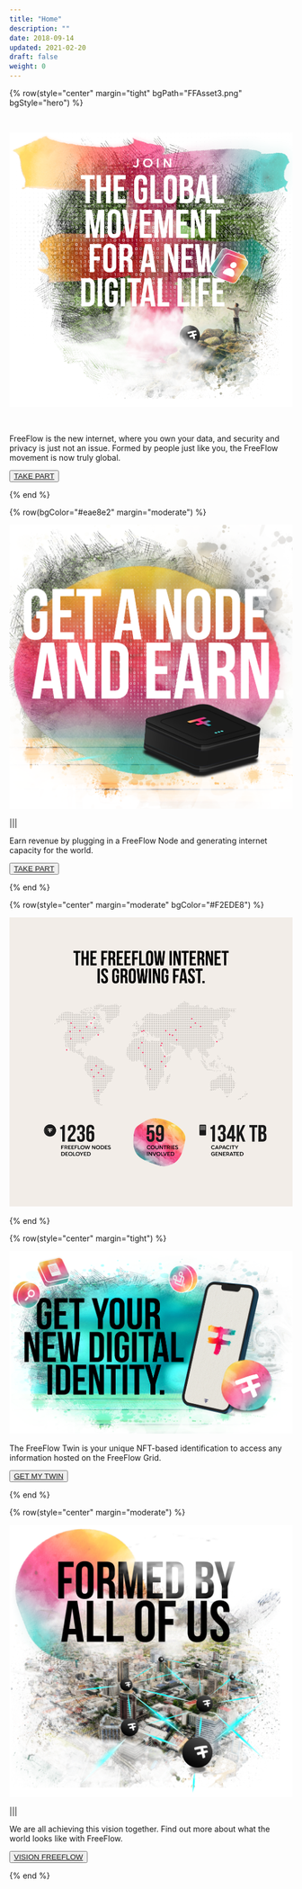 ```yaml
---
title: "Home"
description: ""
date: 2018-09-14
updated: 2021-02-20
draft: false
weight: 0
---
```


<!-- section 1 (header) -->

{% row(style="center" margin="tight" bgPath="FFAsset3.png" bgStyle="hero") %}

<br>

![FF Logo](FFAsset4.png#medium#mx-auto) 

<br>

FreeFlow is the new internet, where you own your data, and security and privacy is just not an issue.  Formed by people just like you, the FreeFlow movement is now truly global.

<button>[TAKE PART]("/take-part")</button>

{% end %}

<!-- section 2 (FF LIFE) -->

{% row(bgColor="#eae8e2" margin="moderate") %}

![FreeFlow Life](FFAsset5.png#fill)

|||

Earn revenue by plugging in a FreeFlow Node and generating internet capacity for the world.

<button>[TAKE PART]("/take-part")</button>

{% end %}

{% row(style="center" margin="moderate" bgColor="#F2EDE8") %}

![FF Logo](FFAsset9.png#fill) 

{% end %}

{% row(style="center" margin="tight") %}

![FF Logo](FFAsset7.png#fill) 

The FreeFlow Twin is your unique NFT-based identification to access any information hosted on the FreeFlow Grid.

<button>[GET MY TWIN]("/twin")</button>

{% end %}

<!-- section 3 (ECOSYSTEM) -->

{% row(style="center" margin="moderate") %}

![FreeFlow Ecosystem](FFAsset8.png)

|||

We are all achieving this vision together.  Find out more about what the world looks like with FreeFlow.

<button>[VISION FREEFLOW]("/vision")</button>

{% end %}

